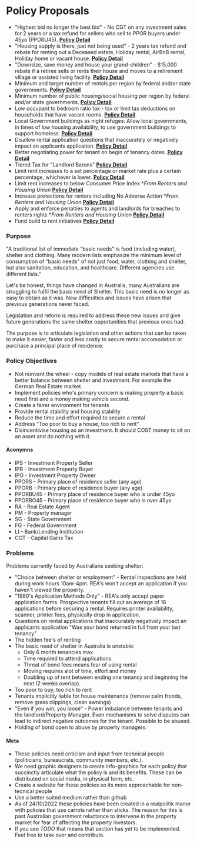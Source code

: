 # Policy Proposals

- "Highest bid no longer the best bid" - No CGT on any investment sales for 2 years or a tax refund for sellers who sell to PPOR buyers under 45yo (PPORU45). **[Policy Detail](https://github.com/sazr/housing-reform/blob/master/proposal_1.md)**
- "Housing supply is there, just not being used" - 2 years tax refund and rebate for renting out a Deceased estate, Holiday rental, AirBnB rental, Holiday home or vacant house. **[Policy Detail](https://github.com/sazr/housing-reform/blob/master/proposal_2.md)**
- "Downsize, save money and house your grand-children" - $15,000 rebate if a retiree sells or rents their house and moves to a retirement village or assisted living facility. **[Policy Detail](https://github.com/sazr/housing-reform/blob/master/proposal_3.md)**
- Minimum and target number of rentals per region by federal and/or state governments. **[Policy Detail](https://github.com/sazr/housing-reform/blob/master/proposal_4.md)**
- Minimum number of public housing/social housing per region by federal and/or state governments. **[Policy Detail](https://github.com/sazr/housing-reform/blob/master/proposal_5.md)**
- Low occupant to bedroom ratio tax - tax or limit tax deductions on households that have vacant rooms. **[Policy Detail](https://github.com/sazr/housing-reform/blob/master/proposal_6.md)**
- Local Government buildings as night refuges: Allow local governments, in times of low housing availablilty, to use government buildings to support homeless. **[Policy Detail](https://github.com/sazr/housing-reform/blob/master/proposal_7.md)**
- Disallow rental application questions that inaccurately or negatively impact an applicants application. **[Policy Detail](https://github.com/sazr/housing-reform/blob/master/proposal_8.md)**
- Better negotiating power for tenant on begin of tenancy dates. **[Policy Detail](https://github.com/sazr/housing-reform/blob/master/proposal_9.md)**
- Tiered Tax for "Landlord Barons" **[Policy Detail](https://github.com/sazr/housing-reform/blob/master/proposal_10.md)**
- Limit rent increases to a set percentage or market rate plus a certain percentage, whichever is lower. **[Policy Detail](https://github.com/sazr/housing-reform/blob/master/proposal_11.md)**
- Limit rent increases to below Consumer Price Index \**From Renters and Housing Union* **[Policy Detail](https://github.com/sazr/housing-reform/blob/master/proposal_12.md)**
- Increase protections for renters including No Adverse Action \**From Renters and Housing Union* **[Policy Detail](https://github.com/sazr/housing-reform/blob/master/proposal_13.md)**
- Apply and enforce penalties to agents and landlords for breaches to renters rights \**From Renters and Housing Union* **[Policy Detail](https://github.com/sazr/housing-reform/blob/master/proposal_14.md)**
- Fund build to rent initiatives **[Policy Detail](https://github.com/sazr/housing-reform/blob/master/proposal_15.md)**


### Purpose

"A traditional list of immediate "basic needs" is food (including water), shelter and clothing. Many modern lists emphasize the minimum level of consumption of "basic needs" of not just food, water, clothing and shelter, but also sanitation, education, and healthcare. Different agencies use different lists."

Let's be honest, things have changed in Australia, many Australians are struggling to fulfil the basic need of Shelter. This basic need is no longer as easy to obtain as it was. New difficulties and issues have arisen that previous generations never faced. 

Legislation and reform is required to address these new issues and give future generations the same shelter opportunities that previous ones had.

The purpose is to articulate legislation and other actions that can be taken to make it easier, faster and less costly to secure rental accomodation or purchase a principal place of residence.


### Policy Objectives

- Not reinvent the wheel - copy models of real estate markets that have a better balance between shelter and investment. For example the German Real Estate market.
- Implement policies who's primary concern is making  property a basic need first and a money making vehicle second.
- Create a fairer environment for tenants 
- Provide rental stability and housing stability
- Reduce the time and effort required to secure a rental
- Address "Too poor to buy a house, too rich to rent"
- Disincentivise housing as an investment. It should COST money to sit on an asset and do nothing with it.


#### Aconymns

- IPS - Investment Property Seller 
- IPB - Investment Property Buyer
- IPO - Investment Property Owner
- PPORS - Primary place of residence seller (any age)
- PPORB - Primary place of residence buyer (any age)
- PPORBU45 - Primary place of residence buyer who is under 45yo
- PPORBO45 - Primary place of residence buyer who is over 45yo
- RA - Real Estate Agent
- PM - Property manager
- SG - State Government
- FG - Federal Government
- LI - Bank/Lending Institution
- CGT - Capital Gains Tax


### Problems

Problems currently faced by Australians seeking shelter:

- "Choice between shelter or employment" - Rental inspections are held during work hours 10am-4pm. REA's won't accept an application if you haven't viewed the property.
- "1980's Application Methods Only" - REA's only accept paper application forms. Prospective tenants fill out an average of 16 applications before securing a rental. Requires printer availability, scanner, printer fees, physically drop in application.
- Questions on rental applications that inaccurately negatively impact an applicants application "Was your bond returned in full from your last tenancy"
- The hidden fee's of renting
- The basic need of shelter in Australia is unstable: 
    - Only 6 month tenancies max
    - Time required to attend applications
    - Threat of bond fees means fear of using rental
    - Moving requires alot of time, effort and money
    - Doubling up of rent between ending one tenancy and beginning the next (2 weeks overlap).
- Too poor to buy, too rich to rent
- Tenants implicitly liable for house maintenance (remove palm fronds, remove grass clippings, clean awnings)
- "Even if you win, you loose" - Power imbalance between tenants and the landlord/Property Manager. Even mechanisms to solve disputes can lead to indirect negative outcomes for the tenant. Possible to be abused.
- Holding of bond open to abuse by property managers.


#### Meta

- These policies need criticism and input from technical people (politicians, bureaucrats, community members, etc.). 
- We need graphic designers to create info-graphics for each policy that succinctly articulate what the policy is and its benefits. These can be distributed on social media, in physical form, etc.
- Create a website for these policies so its more approachable for non-tecnical people
- Use a better suited medium rather than github
- As of 24/10/2022 these policies have been created in a realpolitik manor with policies that use carrots rather than sticks. The reason for this is past Australian government reluctance to intervene in the property market for fear of affecting the property investors.
- If you see *TODO* that means that section has yet to be implemented. Feel free to take over and contribute.